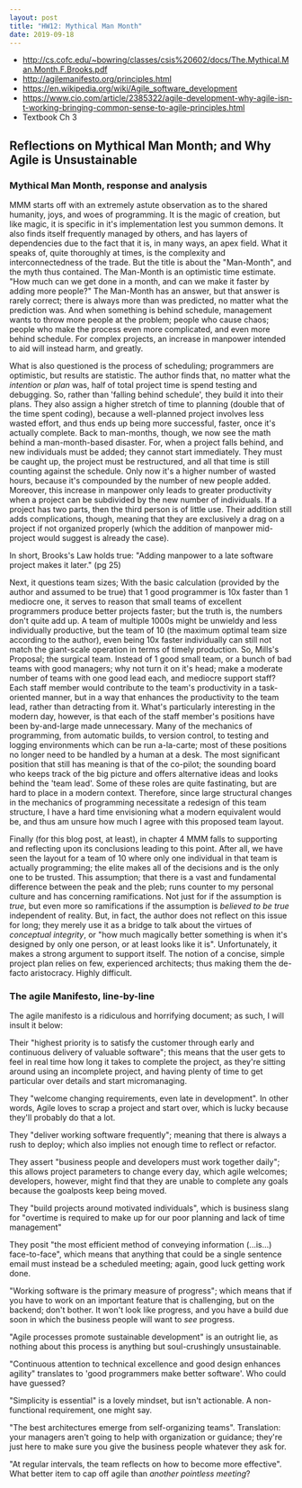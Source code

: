 ```yaml
---
layout: post
title: "HW12: Mythical Man Month"
date: 2019-09-18
---
```


* <http://cs.cofc.edu/~bowring/classes/csis%20602/docs/The.Mythical.Man.Month.F.Brooks.pdf>
* <http://agilemanifesto.org/principles.html>
* <https://en.wikipedia.org/wiki/Agile_software_development>
* <https://www.cio.com/article/2385322/agile-development-why-agile-isn-t-working-bringing-common-sense-to-agile-principles.html>
* Textbook Ch 3

## Reflections on Mythical Man Month; and Why Agile is Unsustainable

### Mythical Man Month, response and analysis

MMM starts off with an extremely astute observation as to the shared humanity, joys, and woes of programming. It is the magic of creation, but like magic, it is specific in it's implementation lest you summon demons. It also finds itself frequently managed by others, and has layers of dependencies due to the fact that it is, in many ways, an apex field. What it speaks of, quite thoroughly at times, is the complexity and interconnectedness of the trade. But the title is about the "Man-Month", and the myth thus contained. The Man-Month is an optimistic time estimate. "How much can we get done in a month, and can we make it faster by adding more people?" The Man-Month has an answer, but that answer is rarely correct; there is always more than was predicted, no matter what the prediction was. And when something is behind schedule, management wants to throw more people at the problem; people who cause chaos; people who make the process even more complicated, and even more behind schedule. For complex projects, an increase in manpower intended to aid will instead harm, and greatly.

What is also questioned is the process of scheduling; programmers are optimistic, but results are statistic. The author finds that, no matter what the *intention* or *plan* was, half of total project time is spend testing and debugging. So, rather than 'falling behind schedule', they build it into their plans. They also assign a higher stretch of time to planning (double that of the time spent coding), because a well-planned project involves less wasted effort, and thus ends up being more successful, faster, once it's actually complete. Back to man-months, though, we now see the math behind a man-month-based disaster. For, when a project falls behind, and new individuals must be added; they cannot start immediately. They must be caught up, the project must be restructured, and all that time is still counting against the schedule. Only now it's a higher number of wasted hours, because it's compounded by the number of new people added. Moreover, this increase in manpower only leads to greater productivity when a project can be subdivided by the new number of individuals. If a project has two parts, then the third person is of little use. Their addition still adds complications, though, meaning that they are exclusively a drag on a project if not organized properly (which the addition of manpower mid-project would suggest is already the case).

In short, Brooks's Law holds true: "Adding manpower to a late software project makes it later." (pg 25)

Next, it questions team sizes; With the basic calculation (provided by the author and assumed to be true) that 1 good programmer is 10x faster than 1 mediocre one, it serves to reason that small teams of excellent programmers produce better projects faster; but the truth is, the numbers don't quite add up. A team of multiple 1000s might be unwieldy and less individually productive, but the team of 10 (the maximum optimal team size according to the author), even being 10x faster individually can still not match the giant-scale operation in terms of timely production. So, Mills's Proposal; the surgical team. Instead of 1 good small team, or a bunch of bad teams with good managers; why not turn it on it's head; make a moderate number of teams with one good lead each, and mediocre support staff? Each staff member would contribute to the team's productivity in a task-oriented manner, but in a way that enhances the productivity to the team lead, rather than detracting from it. What's particularly interesting in the modern day, however, is that each of the staff member's positions have been by-and-large made unnecessary. Many of the mechanics of programming, from automatic builds, to version control, to testing and logging environments which can be run a-la-carte; most of these positions no longer need to be handled by a human at a desk. The most significant position that still has meaning is that of the co-pilot; the sounding board who keeps track of the big picture and offers alternative ideas and looks behind the 'team lead'. Some of these roles are quite fastinating, but are hard to place in a modern context. Therefore, since large structural changes in the mechanics of programming necessitate a redesign of this team structure, I have a hard time envisioning what a modern equivalent would be, and thus am unsure how much I agree with this proposed team layout.

Finally (for this blog post, at least), in chapter 4 MMM falls to supporting and reflecting upon its conclusions leading to this point. After all, we have seen the layout for a team of 10 where only one individual in that team is actually programming; the elite makes all of the decisions and is the only one to be trusted. This assumption; that there is a vast and fundamental difference between the peak and the pleb; runs counter to my personal culture and has concerning ramifications. Not just for if the assumption is *true*, but even more so ramifications if the assumption is *believed to be true* independent of reality. But, in fact, the author does not reflect on this issue for long; they merely use it as a bridge to talk about the virtues of *conceptual integrity*, or "how much magically better something is when it's designed by only one person, or at least looks like it is". Unfortunately, it makes a strong argument to support itself. The notion of a concise, simple project plan relies on few, experienced architects; thus making them the de-facto aristocracy. Highly difficult.

### The agile Manifesto, line-by-line

The agile manifesto is a ridiculous and horrifying document; as such, I will insult it below:

Their "highest priority is to satisfy the customer through early and continuous delivery of valuable software"; this means that the user gets to feel in real time how long it takes to complete the project, as they're sitting around using an incomplete project, and having plenty of time to get particular over details and start micromanaging.

They "welcome changing requirements, even late in development". In other words, Agile loves to scrap a project and start over, which is lucky because they'll probably do that a lot.

They "deliver working software frequently"; meaning that there is always a rush to deploy; which also implies not enough time to reflect or refactor.

They assert "business people and developers must work together daily"; this allows project parameters to change every day, which agile welcomes; developers, however, might find that they are unable to complete any goals because the goalposts keep being moved.

They "build projects around motivated individuals", which is business slang for "overtime is required to make up for our poor planning and lack of time management"

They posit "the most efficient method of conveying information (...is...) face-to-face", which means that anything that could be a single sentence email must instead be a scheduled meeting; again, good luck getting work done.

"Working software is the primary measure of progress"; which means that if you have to work on an important feature that is challenging, but on the backend; don't bother. It won't look like progress, and you have a build due soon in which the business people will want to *see* progress.

"Agile processes promote sustainable development" is an outright lie, as nothing about this process is anything but soul-crushingly unsustainable.

"Continuous attention to technical excellence and good design enhances agility" translates to 'good programmers make better software'. Who could have guessed?

"Simplicity is essential" is a lovely mindset, but isn't actionable. A non-functional requirement, one might say.

"The best architectures emerge from self-organizing teams". Translation: your managers aren't going to help with organization or guidance; they're just here to make sure you give the business people whatever they ask for.

"At regular intervals, the team reflects on how to become more effective". What better item to cap off agile than *another pointless meeting*?
